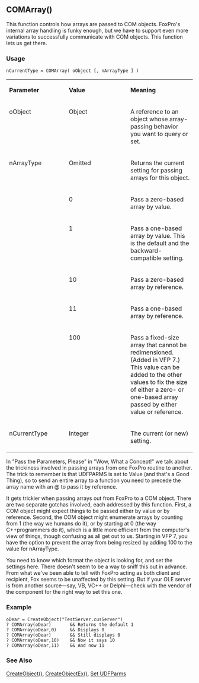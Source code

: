 ## COMArray()

This function controls how arrays are passed to COM objects. FoxPro's internal array handling is funky enough, but we have to support even more variations to successfully communicate with COM objects. This function lets us get there.

### Usage

```foxpro
nCurrentType = COMArray( oObject [, nArrayType ] )
```
<table>
<tr>
  <td width="32%" valign="top">
  <p><b>Parameter</b></p>
  </td>
  <td width=23% valign=top>
  <p><b>Value</b></p>
  </td>
  <td width=45% valign=top>
  <p><b>Meaning</b></p>
  </td>
 </tr>
<tr>
  <td width="32%" valign="top">
  <p>oObject</p>
  </td>
  <td width=23% valign=top>
  <p>Object</p>
  </td>
  <td width=45% valign=top>
  <p>A reference to an object whose array-passing behavior you want to query or set.</p>
  </td>
 </tr>
<tr>
  <td width=32% rowspan=6 valign=top>
  <p>nArrayType</p>
  </td>
  <td width=23% valign=top>
  <p>Omitted</p>
  </td>
  <td width=45% valign=top>
  <p>Returns the current setting for passing arrays for this object.</p>
  </td>
 </tr>
<tr>
  <td width=33% valign=top>
  <p>0</p>
  </td>
  <td width=67% valign=top>
  <p>Pass a zero-based array by value.</p>
  </td>
 </tr>
<tr>
  <td width=33% valign=top>
  <p>1</p>
  </td>
  <td width=67% valign=top>
  <p>Pass a one-based array by value. This is the default and the backward-compatible setting.</p>
  </td>
 </tr>
<tr>
  <td width=33% valign=top>
  <p>10</p>
  </td>
  <td width=67% valign=top>
  <p>Pass a zero-based array by reference.</p>
  </td>
 </tr>
<tr>
  <td width=33% valign=top>
  <p>11</p>
  </td>
  <td width=67% valign=top>
  <p>Pass a one-based array by reference.</p>
  </td>
 </tr>
<tr>
  <td width=33% valign=top>
  <p>100</p>
  </td>
  <td width=67% valign=top>
  <p>Pass a fixed-size array that cannot be redimensioned. (Added in VFP 7.) This value can be added to the other values to fix the size of either a zero- or one-based array passed by either value or reference.</p>
  </td>
 </tr>
<tr>
  <td width="32%" valign="top">
  <p>nCurrentType</p>
  </td>
  <td width=23% valign=top>
  <p>Integer</p>
  </td>
  <td width=45% valign=top>
  <p>The current (or new) setting.</p>
  </td>
 </tr>
</table>

In "Pass the Parameters, Please" in "Wow, What a Concept!" we talk about the trickiness involved in passing arrays from one FoxPro routine to another. The trick to remember is that UDFPARMS is set to Value (and that's a Good Thing), so to send an entire array to a function you need to precede the array name with an @ to pass it by reference.

It gets trickier when passing arrays out from FoxPro to a COM object. There are two separate gotchas involved, each addressed by this function. First, a COM object might expect things to be passed either by value or by reference. Second, the COM object might enumerate arrays by counting from 1 (the way we humans do it), or by starting at 0 (the way C++programmers do it), which is a little more efficient from the computer's view of things, though confusing as all get out to us. Starting in VFP 7, you have the option to prevent the array from being resized by adding 100 to the value for nArrayType. 

You need to know which format the object is looking for, and set the settings here. There doesn't seem to be a way to sniff this out in advance. From what we've been able to tell with FoxPro acting as both client and recipient, Fox seems to be unaffected by this setting. But if your OLE server is from another source&mdash;say, VB, VC++ or Delphi&mdash;check with the vendor of the component for the right way to set this one.

### Example

```foxpro
oDear = CreateObject("TestServer.cusServer")
? COMArray(oDear)       && Returns the default 1
? COMArray(oDear,0)     && Displays 0
? COMArray(oDear)       && Still displays 0
? COMArray(oDear,10)    && Now it says 10
? COMArray(oDear,11)    && And now 11
```
### See Also

[CreateObject()](s4g347.md), [CreateObjectEx()](s4g807.md), [Set UDFParms](s4g441.md)